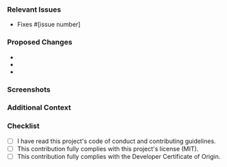 ### Relevant Issues
<!-- If this PR affects an issue, please note which one(s) and how so. You can
     use this example (e.g. "Fixes #1234"), or add/remove lines as needed. -->
- Fixes #[issue number]

### Proposed Changes
<!-- What changes does this PR make? You can add/remove lines as needed. -->
- 
- 
- 

### Screenshots
<!-- If your changes have any effect on the UI, please include screenshots or
     animated gifs to show what it looked like before and after this PR. -->

### Additional Context
<!-- Is there any more information that could help other people understand this
     PR (e.g. implementation details, reasoning)? If so, please provide it. -->

### Checklist
<!-- All of the following statements MUST be true in order for this PR to be
     considered. Put an "x" inside each box to check it, like so: [x] -->
- [ ] I have read this project's code of conduct and contributing guidelines.
- [ ] This contribution fully complies with this project's license (MIT).
- [ ] This contribution fully complies with the Developer Certificate of Origin.

<!-- OPTIONAL: Feel free to remove any sections of this template
     that you didn't use, or that aren't relevant to this PR. -->

<!-- Thank you so much for taking the time to send a pull request! 💖
     Your contribution is very much appreciated, and will be addressed soon. -->
